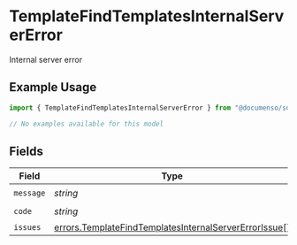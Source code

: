 # TemplateFindTemplatesInternalServerError

Internal server error

## Example Usage

```typescript
import { TemplateFindTemplatesInternalServerError } from "@documenso/sdk-typescript/models/errors";

// No examples available for this model
```

## Fields

| Field                                                                                                                          | Type                                                                                                                           | Required                                                                                                                       | Description                                                                                                                    |
| ------------------------------------------------------------------------------------------------------------------------------ | ------------------------------------------------------------------------------------------------------------------------------ | ------------------------------------------------------------------------------------------------------------------------------ | ------------------------------------------------------------------------------------------------------------------------------ |
| `message`                                                                                                                      | *string*                                                                                                                       | :heavy_check_mark:                                                                                                             | N/A                                                                                                                            |
| `code`                                                                                                                         | *string*                                                                                                                       | :heavy_check_mark:                                                                                                             | N/A                                                                                                                            |
| `issues`                                                                                                                       | [errors.TemplateFindTemplatesInternalServerErrorIssue](../../models/errors/templatefindtemplatesinternalservererrorissue.md)[] | :heavy_minus_sign:                                                                                                             | N/A                                                                                                                            |